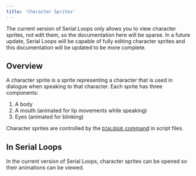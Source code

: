```yaml
---
title: 'Character Sprites'
---
```


The current version of Serial Loops only allows you to view character sprites, not edit them, so the documentation here will be sparse.
In a future update, Serial Loops will be capable of fully editing character sprites and this documentation will be updated to be more complete.

## Overview

A character sprite is a sprite representing a character that is used in dialogue when speaking to that character. Each sprite has three components:

1. A body
2. A mouth (animated for lip movements while speaking)
3. Eyes (animated for blinking)

Character sprites are controlled by the [`DIALOGUE` command](../scripts/commands#dialogue) in script files.

## In Serial Loops
In the current version of Serial Loops, character sprites can be opened so their animations can be viewed.